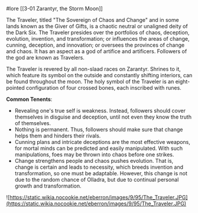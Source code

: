  #lore [[3-01  Zarantyr, the Storm Moon]]

The Traveler, titled "The Sovereign of Chaos and Change" and in some lands known as the Giver of Gifts, is a chaotic neutral or unaligned deity of the Dark Six. The Traveler presides over the portfolios of chaos, deception, evolution, invention, and transformation; or influences the areas of change, cunning, deception, and innovation; or oversees the provinces of change and chaos. It has an aspect as a god of artifice and artificers. Followers of the god are known as Travelers.

The Traveler is revered by all non-slaad races on Zarantyr. Shrines to it, which feature its symbol on the outside and constantly shifting interiors, can be found throughout the moon. The holy symbol of the Traveler is an eight-pointed configuration of four crossed bones, each inscribed with runes.

**Common Tenents**:

- Revealing one's true self is weakness. Instead, followers should cover themselves in disguise and deception, until not even they know the truth of themselves.
- Nothing is permanent. Thus, followers should make sure that change helps them and hinders their rivals.
- Cunning plans and intricate deceptions are the most effective weapons, for mortal minds can be predicted and easily manipulated. With such manipulations, foes may be thrown into chaos before one strikes.
- Change strengthens people and chaos pushes evolution. That is, change is certain and leads to necessity, which breeds invention and transformation, so one must be adaptable. However, this change is not due to the random chance of Olladra, but due to continual personal growth and transformation.

![https://static.wikia.nocookie.net/eberron/images/9/95/The_Traveler.JPG](https://static.wikia.nocookie.net/eberron/images/9/95/The_Traveler.JPG)
